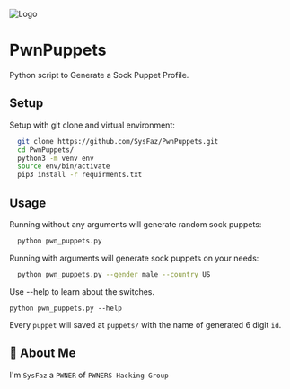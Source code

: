 
![Logo](https://i.ibb.co/L5pXKDW/PWN3-R5-1.png)


# PwnPuppets

Python script to Generate a Sock Puppet Profile.




## Setup

Setup with git clone and virtual environment:
```bash
  git clone https://github.com/SysFaz/PwnPuppets.git
  cd PwnPuppets/
  python3 -m venv env
  source env/bin/activate
  pip3 install -r requirments.txt
```

## Usage

Running without any arguments will generate random sock puppets:
```bash
  python pwn_puppets.py
```
Running with arguments will generate sock puppets on your needs:
```bash
  python pwn_puppets.py --gender male --country US
```
Use --help to learn about the switches.
```
python pwn_puppets.py --help
```
Every `puppet` will saved at `puppets/` with the name of generated 6 digit `id`.

## 🚀 About Me
I'm `SysFaz` a `PWNER` of `PWNERS Hacking Group`

